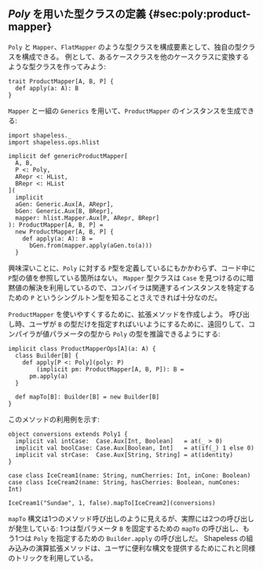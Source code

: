 ## *Poly* を用いた型クラスの定義 {#sec:poly:product-mapper}

`Poly` と `Mapper`、`FlatMapper` のような型クラスを構成要素として、独自の型クラスを構成できる。
例として、あるケースクラスを他のケースクラスに変換するような型クラスを作ってみよう:

```tut:book:silent
trait ProductMapper[A, B, P] {
  def apply(a: A): B
}
```

`Mapper` と一組の `Generics` を用いて、`ProductMapper` のインスタンスを生成できる:

```tut:book:silent
import shapeless._
import shapeless.ops.hlist

implicit def genericProductMapper[
  A, B,
  P <: Poly,
  ARepr <: HList,
  BRepr <: HList
](
  implicit
  aGen: Generic.Aux[A, ARepr],
  bGen: Generic.Aux[B, BRepr],
  mapper: hlist.Mapper.Aux[P, ARepr, BRepr]
): ProductMapper[A, B, P] =
  new ProductMapper[A, B, P] {
    def apply(a: A): B =
      bGen.from(mapper.apply(aGen.to(a)))
  }
```

興味深いことに、`Poly` に対する `P`型を定義しているにもかかわらず、コード中に `P`型の値を参照している箇所はない。
`Mapper` 型クラスは `Case` を見つけるのに暗黙値の解決を利用しているので、コンパイラは関連するインスタンスを特定するための `P` というシングルトン型を知ることさえできれば十分なのだ。

`ProductMapper` を使いやすくするために、拡張メソッドを作成しよう。
呼び出し時、ユーザが `B` の型だけを指定すればいいようにするために、遠回りして、コンパイラが値パラメータの型から `Poly` の型を推論できるようにする:

```tut:book:silent
implicit class ProductMapperOps[A](a: A) {
  class Builder[B] {
    def apply[P <: Poly](poly: P)
        (implicit pm: ProductMapper[A, B, P]): B =
      pm.apply(a)
  }

  def mapTo[B]: Builder[B] = new Builder[B]
}
```

このメソッドの利用例を示す:

```tut:book:silent
object conversions extends Poly1 {
  implicit val intCase:  Case.Aux[Int, Boolean]   = at(_ > 0)
  implicit val boolCase: Case.Aux[Boolean, Int]   = at(if(_) 1 else 0)
  implicit val strCase:  Case.Aux[String, String] = at(identity)
}

case class IceCream1(name: String, numCherries: Int, inCone: Boolean)
case class IceCream2(name: String, hasCherries: Boolean, numCones: Int)
```

```tut:book
IceCream1("Sundae", 1, false).mapTo[IceCream2](conversions)
```

`mapTo` 構文は1つのメソッド呼び出しのように見えるが、実際には2つの呼び出しが発生している:
1つは型パラメータ `B` を固定するための `mapTo` の呼び出し、もう1つは `Poly` を指定するための `Builder.apply` の呼び出しだ。
Shapeless の組み込みの演算拡張メソッドは、ユーザに便利な構文を提供するためにこれと同様のトリックを利用している。
